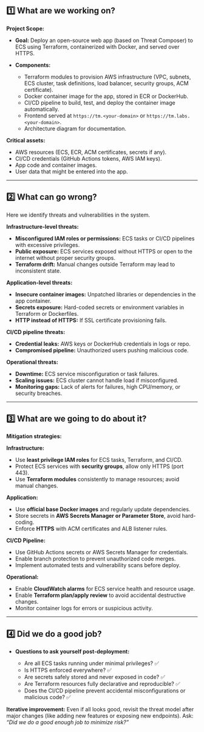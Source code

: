 
## 1️⃣ What are we working on?

**Project Scope:**

* **Goal:** Deploy an open-source web app (based on Threat Composer) to ECS using Terraform, containerized with Docker, and served over HTTPS.
* **Components:**

  * Terraform modules to provision AWS infrastructure (VPC, subnets, ECS cluster, task definitions, load balancer, security groups, ACM certificate).
  * Docker container image for the app, stored in ECR or DockerHub.
  * CI/CD pipeline to build, test, and deploy the container image automatically.
  * Frontend served at `https://tm.<your-domain>` or `https://tm.labs.<your-domain>`.
  * Architecture diagram for documentation.

**Critical assets:**

* AWS resources (ECS, ECR, ACM certificates, secrets if any).
* CI/CD credentials (GitHub Actions tokens, AWS IAM keys).
* App code and container images.
* User data that might be entered into the app.

---

## 2️⃣ What can go wrong?

Here we identify threats and vulnerabilities in the system.

**Infrastructure-level threats:**

* **Misconfigured IAM roles or permissions:** ECS tasks or CI/CD pipelines with excessive privileges.
* **Public exposure:** ECS services exposed without HTTPS or open to the internet without proper security groups.
* **Terraform drift:** Manual changes outside Terraform may lead to inconsistent state.

**Application-level threats:**

* **Insecure container images:** Unpatched libraries or dependencies in the app container.
* **Secrets exposure:** Hard-coded secrets or environment variables in Terraform or Dockerfiles.
* **HTTP instead of HTTPS:** If SSL certificate provisioning fails.

**CI/CD pipeline threats:**

* **Credential leaks:** AWS keys or DockerHub credentials in logs or repo.
* **Compromised pipeline:** Unauthorized users pushing malicious code.

**Operational threats:**

* **Downtime:** ECS service misconfiguration or task failures.
* **Scaling issues:** ECS cluster cannot handle load if misconfigured.
* **Monitoring gaps:** Lack of alerts for failures, high CPU/memory, or security breaches.

---

## 3️⃣ What are we going to do about it?

**Mitigation strategies:**

**Infrastructure:**

* Use **least privilege IAM roles** for ECS tasks, Terraform, and CI/CD.
* Protect ECS services with **security groups**, allow only HTTPS (port 443).
* Use **Terraform modules** consistently to manage resources; avoid manual changes.

**Application:**

* Use **official base Docker images** and regularly update dependencies.
* Store secrets in **AWS Secrets Manager or Parameter Store**, avoid hard-coding.
* Enforce **HTTPS** with ACM certificates and ALB listener rules.

**CI/CD Pipeline:**

* Use GitHub Actions secrets or AWS Secrets Manager for credentials.
* Enable branch protection to prevent unauthorized code merges.
* Implement automated tests and vulnerability scans before deploy.

**Operational:**

* Enable **CloudWatch alarms** for ECS service health and resource usage.
* Enable **Terraform plan/apply review** to avoid accidental destructive changes.
* Monitor container logs for errors or suspicious activity.

---

## 4️⃣ Did we do a good job?

* **Questions to ask yourself post-deployment:**

  * Are all ECS tasks running under minimal privileges? ✅
  * Is HTTPS enforced everywhere? ✅
  * Are secrets safely stored and never exposed in code? ✅
  * Are Terraform resources fully declarative and reproducible? ✅
  * Does the CI/CD pipeline prevent accidental misconfigurations or malicious code? ✅

**Iterative improvement:** Even if all looks good, revisit the threat model after major changes (like adding new features or exposing new endpoints). Ask: *“Did we do a good enough job to minimize risk?”*

